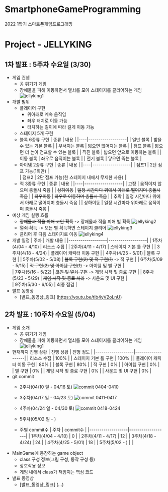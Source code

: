 # SmartphoneGameProgramming
2022 1학기 스마트폰게임프로그래밍

# Project - JELLYKING
## 1차 발표 : 5주차 수요일 (3/30)
* 게임 컨셉
  * 공 튀기기 게임
  * 장애물을 피해 이동하면서 열쇠를 모아 스테이지를 클리어하는 게임
  ![jellyking1](https://user-images.githubusercontent.com/65964035/160432688-88a7f5e1-42a1-46b0-989c-f57195af37e4.png)
* 개발 범위
  * 플레이어 구현
    * 위아래로 계속 움직임
    * 좌우 터치로 이동 가능
    * 터치하는 길이에 따라 길게 이동 가능
  * 스테이지 5개 구현
  * 블록 6종류 구현
    | 종류 | 내용 |
    |----|-------------------|
    | 일반 블록 | 밟을 수 있는 기본 블록 | 
    | 부서지는 블록 | 밟으면 없어지는 블록 |
    | 점프 블록 | 밟으면 더 높이 점프할 수 있는 블록 | 
    | 직진 블록 | 밟으면 앞으로 이동하는 블록 | 
    | 이동 블록 | 좌우로 움직이는 블록 | 
    | 전기 블록 | 닿으면 죽는 블록 | 
  * 아이템 2종류 구현
    | 종류 | 내용 | 
    |----|-------------------|
    | 점프1 | 2단 점프 가능(1회만) |  
    | 점프2 | 2단 점프 가능(한 스테이지 내에서 무제한 사용) | 
  * 적 3종류 구현
    | 종류 | 내용 |
    |----|-------------------|
    | 고정 | 움직이지 않으며 충돌시 죽음 | 
    | ~~상하이동~~ | ~~일정 시간마다 위에서 아래로 떨어지며 충돌시 죽음~~ |
    | ~~좌우이동~~ | ~~좌우로 이동하며 충돌시 죽음~~ | 
    | 추락 | 일정 시간마다 위에서 아래로 떨어지며 충돌시 죽음 |
    | 상하이동 | 일정 시간마다 위아래로 움직이며 충돌시 죽음 |
 * 예상 게임 실행 흐름
   * ~~장애물과 적을 피해 코인 획득~~ -> 장애물과 적을 피해 별 획득
   ![jellyking2](https://user-images.githubusercontent.com/65964035/160439579-2115c4b9-f290-409b-9e24-869f94adfe44.jpg)
   * ~~열쇠 획득~~ -> 모든 별 획득하면 스테이지 클리어
   ![jellyking3](https://user-images.githubusercontent.com/65964035/160441617-9e6c7bc4-1db6-4fa1-8fce-aede3d32412e.jpg)
   * 클리어 후 다음 스테이지로 이동
   ![jellyking4](https://user-images.githubusercontent.com/65964035/160441309-764e5068-50ee-428d-929b-3d935cf4f03b.jpg)
 * 개발 일정
   | 주차 | 개발 내용 |
   |-------------------|-------------------|
   | 1주차(4/04 - 4/10) | 리소스 수집 | 
   | 2주차(4/11 - 4/17) | 스테이지 기본 틀 구현 |
   | 3주차(4/18 - 4/24) | 플레이어 캐릭터 이동 구현 | 
   | 4주차(4/25 - 5/01) | 블록 구현 | 
   | 5주차(5/02 - 5/08) | ~~블록 구현(2) 및 적 구현(1)~~ -> 적 구현 | 
   | 6주차(5/09 - 5/15) | ~~적 구현(2) 및 아이템 구현(1)~~ -> 아이템 및 별 구현 |  
   | 7주차(5/16 - 5/22) | ~~코인 및 열쇠 구현~~ -> 게임 시작 및 종료 구현 |
   | 8주차(5/23 - 5/29) | ~~게임 시작 및 종료 처리~~ -> 사운드 및 UI 구현 |  
   | 9주차(5/30 - 6/05) | 최종 점검 | 
 * 발표 동영상
   * [발표_동영상_링크] (https://youtu.be/tIb4yV2oLnU) 

## 2차 발표 : 10주차 수요일 (5/04)
* 게임 소개
  * 공 튀기기 게임
  * 장애물을 피해 이동하면서 열쇠를 모아 스테이지를 클리어하는 게임
  ![jellyking1](https://user-images.githubusercontent.com/65964035/160432688-88a7f5e1-42a1-46b0-989c-f57195af37e4.png)
* 현재까지 진행 상황
   | 진행 상황 | 진행 정도 |
   |-------------------|-------------------|
   | 리소스 수집 | 100% | 
   | 스테이지 기본 틀 구현 | 100% |
   | 플레이어 캐릭터 이동 구현 | 80% | 
   | 블록 구현 | 80% | 
   | 적 구현 | 0% | 
   | 아이템 구현 | 0% |  
   | 별 구현 | 0% | 
   | 게임 시작 및 종료 구현 | 0% |
   | 사운드 및 UI 구현 | 0% |  
 * git commit
   * 2주차(04/10 일 - 04/16 토)
   ![commit 0404-0410](https://user-images.githubusercontent.com/65964035/166151705-2c4d7461-5016-4a54-8fb0-fb58225b7ca6.PNG)
   * 3주차(04/17 일 - 04/23 토)
   ![commit 0411-0417](https://user-images.githubusercontent.com/65964035/166151724-38f0374d-a04b-4d64-a9f8-ed47664df600.PNG)
   * 4주차(04/24 일 - 04/30 토)
   ![commit 0418-0424](https://user-images.githubusercontent.com/65964035/166151739-d4553238-15d8-4a69-a04b-e161aeb45ac9.PNG)
   * 5주차(05/02 일 - )
   
   * 주별 commit수
     | 주차 | commit수 |
     |-------------------|-------------------|
     | 1주차(4/04 - 4/10) | 0 | 
     | 2주차(4/11 - 4/17) | 12 |
     | 3주차(4/18 - 4/24) | 24 | 
     | 4주차(4/25 - 5/01) | 18 | 
     | 5주차(5/02 - ) |  |   
 * MainGame에 등장하는 game object
   * class 구성 정보(그림 구성, 동작 구성 등)
   * 상호작용 정보
   * 게임 내에서 class가 책임지는 핵심 코드
 * 발표 동영상
   * [발표_동영상_링크] (...)

